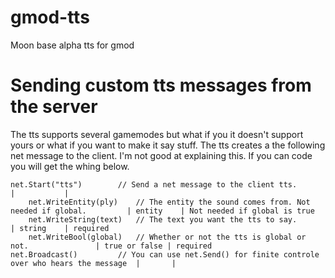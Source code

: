# gmod-tts
 Moon base alpha tts for gmod
 
# Sending custom tts messages from the server
 The tts supports several gamemodes but what if you it doesn't support yours or what if you want to make it say stuff.
 The tts creates a the following net message to the client.
 I'm not good at explaining this. If you can code you will get the whing below.
 
```
net.Start("tts")		// Send a net message to the client tts.				  | 		  |
	net.WriteEntity(ply) 	// The entity the sound comes from. Not needed if global.		  | entity	  | Not needed if global is true
	net.WriteString(text) 	// The text you want the tts to say.					  | string	  | required
	net.WriteBool(global) 	// Whether or not the tts is global or not.				  | true or false | required
net.Broadcast() 		// You can use net.Send() for finite controle over who hears the message  |		  |
```
